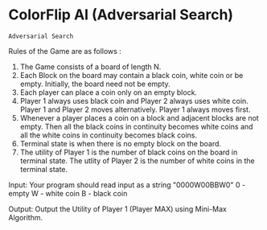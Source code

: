 # ColorFlip AI (Adversarial Search)

    Adversarial Search 

Rules of the Game are as follows : 
1. The Game consists of a board of length N. 
2. Each Block on the board may contain a black coin, white coin or be empty. Initially, the board need not be empty. 
3. Each player can place a coin only on an empty block. 
4. Player 1 always uses black coin and Player 2 always uses white coin. Player 1 and Player 2 moves alternatively. Player 1 always moves first. 
5. Whenever a player places a coin on a block and adjacent blocks are not empty. Then all the black coins in continuity becomes white coins and all the white
   coins in continuity becomes black coins. 
7. Terminal state is when there is no empty block on the board. 
8. The utility of Player 1 is the number of black coins on the board in terminal state. The utlity of Player 2 is the number of white coins in the terminal state. 

Input: 
Your program should read input as a string "0000W00BBW0" 
0 - empty 
W - white coin 
B - black coin 

Output: 
Output the Utility of Player 1 (Player MAX) using  Mini-Max Algorithm. 
